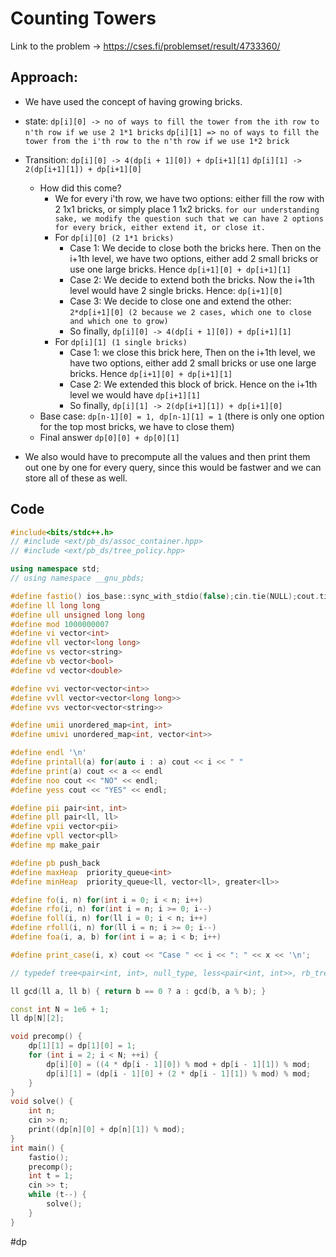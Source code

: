 # Counting Towers

Link to the problem -> https://cses.fi/problemset/result/4733360/

## Approach:
- We have used the concept of having growing bricks. 
- state: 
  `dp[i][0] -> no of ways to fill the tower from the ith row to n'th row if we use 2 1*1 bricks`
  `dp[i][1] => no of ways to fill the tower from the i'th row to the n'th row if we use 1*2 brick`
- Transition: 
  `dp[i][0] -> 4(dp[i + 1][0]) + dp[i+1][1]`
  `dp[i][1] -> 2(dp[i+1][1]) + dp[i+1][0]`
  - How did this come?
	  - We for every i'th row, we have two options: either fill the row with 2 1x1 bricks, or simply place 1 1x2 bricks. `for our understanding sake, we modify the question such that we can have 2 options for every brick, either extend it, or close it.`
	  - For `dp[i][0] (2 1*1 bricks)`
		  - Case 1: We decide to close both the bricks here. Then on the i+1th level, we have two options, either add 2 small bricks or use one large bricks. Hence `dp[i+1][0] + dp[i+1][1]`
		  - Case 2: We decide to extend both the bricks. Now the i+1th level would have 2 single bricks. Hence: `dp[i+1][0]`
		  - Case 3: We decide to close one and extend the other: `2*dp[i+1][0] (2 because we 2 cases, which one to close and which one to grow)`
		  - So finally, `dp[i][0] -> 4(dp[i + 1][0]) + dp[i+1][1]`
	  - For `dp[i][1] (1 single bricks)`
		  - Case 1: we close this brick here, Then on the i+1th level, we have two options, either add 2 small bricks or use one large bricks. Hence `dp[i+1][0] + dp[i+1][1]`
		  - Case 2: We extended this block of brick. Hence on the i+1th level we would have `dp[i+1][1]`
		  - So finally, `dp[i][1] -> 2(dp[i+1][1]) + dp[i+1][0]`
  - Base case: `dp[n-1][0] = 1, dp[n-1][1] = 1` (there is only one option for the top most bricks, we have to close them)
  - Final answer `dp[0][0] + dp[0][1]`

- We also would have to precompute all the values and then print them out one by one for every query, since this would be fastwer and we can store all of these as well. 

## Code
```cpp
#include<bits/stdc++.h>
// #include <ext/pb_ds/assoc_container.hpp>
// #include <ext/pb_ds/tree_policy.hpp>

using namespace std;
// using namespace __gnu_pbds;

#define fastio() ios_base::sync_with_stdio(false);cin.tie(NULL);cout.tie(NULL)
#define ll long long
#define ull unsigned long long
#define mod 1000000007
#define vi vector<int>
#define vll vector<long long>
#define vs vector<string>
#define vb vector<bool>
#define vd vector<double>

#define vvi vector<vector<int>>
#define vvll vector<vector<long long>>
#define vvs vector<vector<string>>

#define umii unordered_map<int, int>
#define umivi unordered_map<int, vector<int>>

#define endl '\n'
#define printall(a) for(auto i : a) cout << i << " "
#define print(a) cout << a << endl
#define noo cout << "NO" << endl;
#define yess cout << "YES" << endl;

#define pii pair<int, int>
#define pll pair<ll, ll>
#define vpii vector<pii>
#define vpll vector<pll>
#define mp make_pair

#define pb push_back
#define maxHeap  priority_queue<int>
#define minHeap  priority_queue<ll, vector<ll>, greater<ll>>

#define fo(i, n) for(int i = 0; i < n; i++)
#define rfo(i, n) for(int i = n; i >= 0; i--)
#define foll(i, n) for(ll i = 0; i < n; i++)
#define rfoll(i, n) for(ll i = n; i >= 0; i--)
#define foa(i, a, b) for(int i = a; i < b; i++)

#define print_case(i, x) cout << "Case " << i << ": " << x << '\n';

// typedef tree<pair<int, int>, null_type, less<pair<int, int>>, rb_tree_tag, tree_order_statistics_node_update> pbds;

ll gcd(ll a, ll b) { return b == 0 ? a : gcd(b, a % b); }

const int N = 1e6 + 1;
ll dp[N][2];

void precomp() {
	dp[1][1] = dp[1][0] = 1;
	for (int i = 2; i < N; ++i) {
		dp[i][0] = ((4 * dp[i - 1][0]) % mod + dp[i - 1][1]) % mod;
		dp[i][1] = (dp[i - 1][0] + (2 * dp[i - 1][1]) % mod) % mod;
	}
}
void solve() {
	int n;
	cin >> n;
	print((dp[n][0] + dp[n][1]) % mod);
}
int main() {
	fastio();
	precomp();
	int t = 1;
	cin >> t;
	while (t--) {
		solve();
	}
}
```
#dp 
